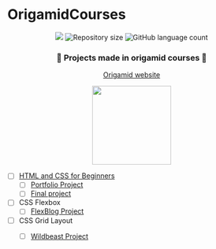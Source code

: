 # OrigamidCourses

<p align="center">
    <img src="https://img.shields.io/github/last-commit/m-carecho/OrigamidCourses?color=682998">
    <img alt="Repository size" src="https://img.shields.io/github/repo-size/m-carecho/OrigamidCourses?color=682998">
    <img alt="GitHub language count" src="https://img.shields.io/github/languages/count/m-carecho/OrigamidCourses?color=682998">
</p>

<h3 align="center">🐺 Projects made in origamid courses 🐺</h3>
<p align="center">
    <a href="https://www.origamid.com/">
        Origamid website 
    </a>
</p>

<div align="center">
    <img height="160px" src="https://user-images.githubusercontent.com/98053054/151735995-72fd203d-3849-4f6c-a50f-985e2bf12d30.png" />
</div>


- [ ] [HTML and CSS for Beginners]()
    - [ ] [Portfolio Project]()
    - [ ] [Final project]()

- [ ] CSS Flexbox
    - [ ] [FlexBlog Project]()

- [ ] CSS Grid Layout
    - [ ] [Wildbeast Project]()


